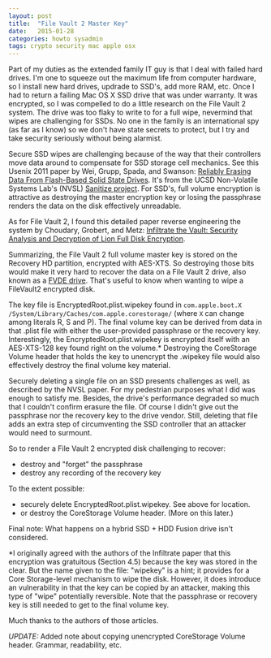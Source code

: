 ```yaml
---
layout: post
title:  "File Vault 2 Master Key"
date:   2015-01-28
categories: howto sysadmin
tags: crypto security mac apple osx
---
```


Part of my duties as the extended family IT guy is that I deal with
failed hard drives.  I'm one to squeeze out the maximum life from
computer hardware, so I install new hard drives, updrade to SSD's, add
more RAM, etc. Once I had to return a failing Mac OS X SSD drive that
was under warranty.  It was encrypted, so I was compelled to do a
little research on the File Vault 2 system.  The drive was too flaky
to write to for a full wipe, nevermind that wipes are challenging for
SSDs.  No one in the family is an international spy (as far as I know)
so we don't have state secrets to protect, but I try and take security
seriously without being alarmist.

Secure SSD wipes are challenging because of the way that their
controllers move data around to compensate for SSD storage cell
mechanics. See this Usenix 2011 paper by
Wei, Grupp, Spada, and Swanson:
[Reliably Erasing Data From Flash-Based Solid State Drives](https://www.usenix.org/legacy/events/fast11/tech/full_papers/Wei.pdf).
It's from the UCSD Non-Volatile Systems Lab's (NVSL)
[Sanitize project](http://nvsl.ucsd.edu/index.php?path=projects/sanitize).
For SSD's, full volume encryption is attractive as destroying the
master encryption key or losing the passphrase renders the data on the
disk effectively unreadable.

As for File Vault 2, I found this detailed paper reverse engineering
the system by Choudary, Grobert, and Metz:
[Infiltrate the Vault: Security Analysis and Decryption of Lion Full Disk Encryption](http://eprint.iacr.org/2012/374.pdf).

Summarizing, the File Vault 2 full volume master key is
stored on the Recovery HD partition, encrypted with AES-XTS.  So
destroying those bits would make it very hard to recover the data on a
File Vault 2 drive, also known as a
[FVDE drive](https://github.com/libyal/libfvde).  That's useful to
know when wanting to wipe a FileVault2 encrypted disk.

The key file is EncryptedRoot.plist.wipekey found in `com.apple.boot.X
/System/Library/Caches/com.apple.corestorage/` (where `X` can change
among literals R, S and P).  The final volume key can be derived from
data in that .plist file with either the user-provided passphrase or the
recovery key.  Interestingly, the EncryptedRoot.plist.wipekey is
encrypted itself with an AES-XTS-128 key found right on the volume.*
Destroying the CoreStorage Volume header that holds the key to
unencrypt the .wipekey file would also effectively destroy the final
volume key material. 

Securely deleting a single file on an SSD presents challenges as well,
as described by the NVSL paper.  For my pedestrian purposes what I did
was enough to satisfy me. Besides, the drive's performance degraded so
much that I couldn't confirm erasure the file.  Of course I didn't
give out the passphrase nor the recovery key to the drive vendor.
Still, deleting that file adds an extra step of circumventing the SSD
controller that an attacker would need to surmount.

So to render a File Vault 2 encrypted disk challenging to recover:

* destroy and "forget" the passphrase
* destroy any recording of the recovery key

To the extent possible:

* securely delete EncryptedRoot.plist.wipekey. See above for location.
* or destroy the CoreStorage Volume header. (More on this later.)

Final note: What happens on a hybrid SSD + HDD Fusion drive isn't
considered.

*I originally agreed with the authors of the Infiltrate paper that
 this encryption was gratuitous (Section 4.5) because the key was
 stored in the clear. But the name given to the file: "wipekey" is a
 hint; it provides for a Core Storage-level mechanism to wipe the
 disk.  However, it does introduce an vulnerability in that the key
 can be copied by an attacker, making this type of "wipe" potentially
 reversible.  Note that the passphrase or recovery key is still needed
 to get to the final volume key.

Much thanks to the authors of those articles.

_UPDATE:_ Added note about copying unencrypted CoreStorage Volume
header. Grammar, readability, etc.
